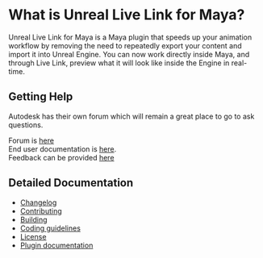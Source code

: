 # What is Unreal Live Link for Maya?

Unreal Live Link for Maya is a Maya plugin that speeds up your animation workflow by removing the need to repeatedly export your content and import it into Unreal Engine. You can now work directly inside Maya, and through Live Link, preview what it will look like inside the Engine in real-time.

## Getting Help
Autodesk has their own forum which will remain a great place to go to ask questions.

Forum is [here](https://forums.autodesk.com/t5/unreal-live-link-for-maya-forum/bd-p/6143)  
End user documentation is [here](https://www.autodesk.com/unreal-livelink-docs).  
Feedback can be provided [here](https://www.autodesk.com/company/contact-us/product-feedback)  


## Detailed Documentation

+ [Changelog](doc/CHANGELOG.md)
+ [Contributing](doc/CONTRIBUTING.md)
+ [Building](doc/build.md)
+ [Coding guidelines](doc/codingGuidelines.md)
+ [License](LICENSE.md)
+ [Plugin documentation](doc/README_DOC.md)
